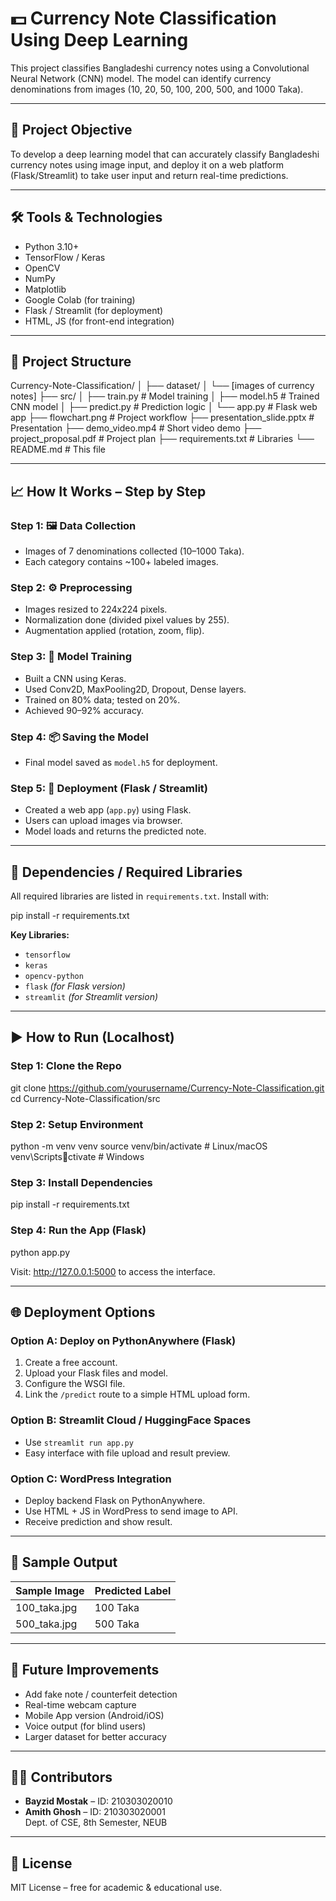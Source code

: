 
# 💵 Currency Note Classification Using Deep Learning

This project classifies Bangladeshi currency notes using a Convolutional Neural Network (CNN) model. The model can identify currency denominations from images (10, 20, 50, 100, 200, 500, and 1000 Taka).

---

## 📌 Project Objective

To develop a deep learning model that can accurately classify Bangladeshi currency notes using image input, and deploy it on a web platform (Flask/Streamlit) to take user input and return real-time predictions.

---

## 🛠 Tools & Technologies

- Python 3.10+
- TensorFlow / Keras
- OpenCV
- NumPy
- Matplotlib
- Google Colab (for training)
- Flask / Streamlit (for deployment)
- HTML, JS (for front-end integration)

---

## 🧱 Project Structure

Currency-Note-Classification/
│
├── dataset/
│   └── [images of currency notes]
├── src/
│   ├── train.py            # Model training
│   ├── model.h5            # Trained CNN model
│   ├── predict.py          # Prediction logic
│   └── app.py              # Flask web app
├── flowchart.png           # Project workflow
├── presentation_slide.pptx # Presentation
├── demo_video.mp4          # Short video demo
├── project_proposal.pdf    # Project plan
├── requirements.txt        # Libraries
└── README.md               # This file

---

## 📈 How It Works – Step by Step

### Step 1: 🖼️ Data Collection
- Images of 7 denominations collected (10–1000 Taka).
- Each category contains ~100+ labeled images.

### Step 2: ⚙️ Preprocessing
- Images resized to 224x224 pixels.
- Normalization done (divided pixel values by 255).
- Augmentation applied (rotation, zoom, flip).

### Step 3: 🧠 Model Training
- Built a CNN using Keras.
- Used Conv2D, MaxPooling2D, Dropout, Dense layers.
- Trained on 80% data; tested on 20%.
- Achieved 90–92% accuracy.

### Step 4: 📦 Saving the Model
- Final model saved as `model.h5` for deployment.

### Step 5: 🚀 Deployment (Flask / Streamlit)
- Created a web app (`app.py`) using Flask.
- Users can upload images via browser.
- Model loads and returns the predicted note.

---

## 🔧 Dependencies / Required Libraries

All required libraries are listed in `requirements.txt`. Install with:

pip install -r requirements.txt

**Key Libraries:**
- `tensorflow`
- `keras`
- `opencv-python`
- `flask` *(for Flask version)*
- `streamlit` *(for Streamlit version)*

---

## ▶️ How to Run (Localhost)

### Step 1: Clone the Repo
git clone https://github.com/yourusername/Currency-Note-Classification.git
cd Currency-Note-Classification/src

### Step 2: Setup Environment
python -m venv venv
source venv/bin/activate        # Linux/macOS
venv\Scriptsctivate           # Windows

### Step 3: Install Dependencies
pip install -r requirements.txt

### Step 4: Run the App (Flask)
python app.py

Visit: http://127.0.0.1:5000 to access the interface.

---

## 🌐 Deployment Options

### Option A: Deploy on PythonAnywhere (Flask)
1. Create a free account.
2. Upload your Flask files and model.
3. Configure the WSGI file.
4. Link the `/predict` route to a simple HTML upload form.

### Option B: Streamlit Cloud / HuggingFace Spaces
- Use `streamlit run app.py`
- Easy interface with file upload and result preview.

### Option C: WordPress Integration
- Deploy backend Flask on PythonAnywhere.
- Use HTML + JS in WordPress to send image to API.
- Receive prediction and show result.

---

## 🧪 Sample Output

| Sample Image           | Predicted Label  |
|------------------------|------------------|
| 100_taka.jpg           | 100 Taka         |
| 500_taka.jpg           | 500 Taka         |

---

## 🔮 Future Improvements

- Add fake note / counterfeit detection
- Real-time webcam capture
- Mobile App version (Android/iOS)
- Voice output (for blind users)
- Larger dataset for better accuracy

---

## 👨‍💻 Contributors

- **Bayzid Mostak** – ID: 210303020010  
- **Amith Ghosh** – ID: 210303020001  
Dept. of CSE, 8th Semester, NEUB

---

## 📄 License

MIT License – free for academic & educational use.
